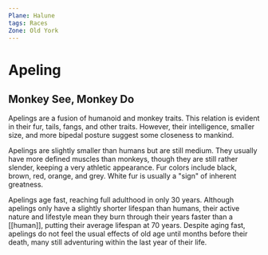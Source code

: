```yaml
---
Plane: Halune
tags: Races
Zone: Old York
---
```

# Apeling
## Monkey See, Monkey Do
Apelings are a fusion of humanoid and monkey traits. This relation is evident in their fur, tails, fangs, and other traits. However, their intelligence, smaller size, and more bipedal posture suggest some closeness to mankind. 

Apelings are slightly smaller than humans but are still medium. They usually have more defined muscles than monkeys, though they are still rather slender, keeping a very athletic appearance. Fur colors include black, brown, red, orange, and grey. White fur is usually a "sign" of inherent greatness. 

Apelings age fast, reaching full adulthood in only 30 years. Although apelings only have a slightly shorter lifespan than humans, their active nature and lifestyle mean they burn through their years faster than a [[human]], putting their average lifespan at 70 years. Despite aging fast, apelings do not feel the usual effects of old age until months before their death, many still adventuring within the last year of their life.